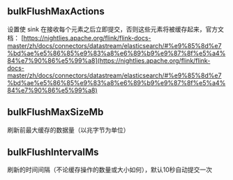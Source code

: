 ## bulkFlushMaxActions

设置使 sink 在接收每个元素之后立即提交，否则这些元素将被缓存起来，官方文档：
[https://nightlies.apache.org/flink/flink-docs-master/zh/docs/connectors/datastream/elasticsearch/#%e9%85%8d%e7%bd%ae%e5%86%85%e9%83%a8%e6%89%b9%e9%87%8f%e5%a4%84%e7%90%86%e5%99%a8](https://nightlies.apache.org/flink/flink-docs-master/zh/docs/connectors/datastream/elasticsearch/#%e9%85%8d%e7%bd%ae%e5%86%85%e9%83%a8%e6%89%b9%e9%87%8f%e5%a4%84%e7%90%86%e5%99%a8)

## bulkFlushMaxSizeMb

刷新前最大缓存的数据量（以兆字节为单位）

## bulkFlushIntervalMs

刷新的时间间隔（不论缓存操作的数量或大小如何），默认10秒自动提交一次
